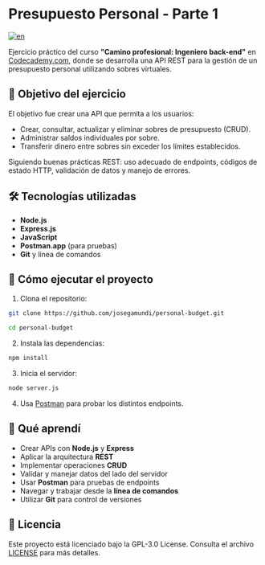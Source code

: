 # Presupuesto Personal - Parte 1

[![en](https://img.shields.io/badge/lang-en-red.svg)](https://github.com/josegamundi/personal-budget/blob/main/README.md)

Ejercicio práctico del curso **"Camino profesional: Ingeniero back-end"** en [Codecademy.com](https://www.codecademy.com/), donde se desarrolla una API REST para la gestión de un presupuesto personal utilizando sobres virtuales.

## 📌 Objetivo del ejercicio

El objetivo fue crear una API que permita a los usuarios:

- Crear, consultar, actualizar y eliminar sobres de presupuesto (CRUD).
- Administrar saldos individuales por sobre.
- Transferir dinero entre sobres sin exceder los límites establecidos.

Siguiendo buenas prácticas REST: uso adecuado de endpoints, códigos de estado HTTP, validación de datos y manejo de errores.

## 🛠️ Tecnologías utilizadas

- **Node.js**
- **Express.js**
- **JavaScript**
- **Postman.app** (para pruebas)
- **Git** y línea de comandos

## 🚀 Cómo ejecutar el proyecto
  
1. Clona el repositorio:

```bash
git clone https://github.com/josegamundi/personal-budget.git

cd personal-budget
```

2. Instala las dependencias:

```bash
npm install
```

3. Inicia el servidor:

```bash
node server.js
```

4. Usa [Postman](https://www.postman.com/) para probar los distintos endpoints.

## 🧠 Qué aprendí

- Crear APIs con  **Node.js**  y  **Express**
- Aplicar la arquitectura  **REST**
- Implementar operaciones  **CRUD**
- Validar y manejar datos del lado del servidor
- Usar  **Postman**  para pruebas de endpoints
- Navegar y trabajar desde la  **línea de comandos**
- Utilizar  **Git**  para control de versiones

## 📄 Licencia

Este proyecto está licenciado bajo la GPL-3.0 License. Consulta el archivo [LICENSE](https://github.com/josegamundi/personal-budget/blob/main/LICENSE) para más detalles.